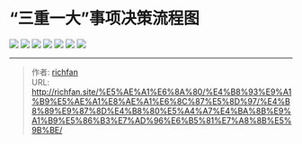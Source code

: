 # “三重一大”事项决策流程图

![](https://img.richfan.site/audit/专项审计指南/“三重一大”事项决策流程图/“三重一大”事项决策流程图_1.jpg)
![](https://img.richfan.site/audit/专项审计指南/“三重一大”事项决策流程图/“三重一大”事项决策流程图_2.jpg)
![](https://img.richfan.site/audit/专项审计指南/“三重一大”事项决策流程图/“三重一大”事项决策流程图_3.jpg)
![](https://img.richfan.site/audit/专项审计指南/“三重一大”事项决策流程图/“三重一大”事项决策流程图_4.jpg)
![](https://img.richfan.site/audit/专项审计指南/“三重一大”事项决策流程图/“三重一大”事项决策流程图_5.jpg)
![](https://img.richfan.site/audit/专项审计指南/“三重一大”事项决策流程图/“三重一大”事项决策流程图_6.jpg)
![](https://img.richfan.site/audit/专项审计指南/“三重一大”事项决策流程图/“三重一大”事项决策流程图_7.jpg)

---

> 作者: [richfan](https://richfan.site/)  
> URL: http://richfan.site/%E5%AE%A1%E6%8A%80/%E4%B8%93%E9%A1%B9%E5%AE%A1%E8%AE%A1%E6%8C%87%E5%8D%97/%E4%B8%89%E9%87%8D%E4%B8%80%E5%A4%A7%E4%BA%8B%E9%A1%B9%E5%86%B3%E7%AD%96%E6%B5%81%E7%A8%8B%E5%9B%BE/  

